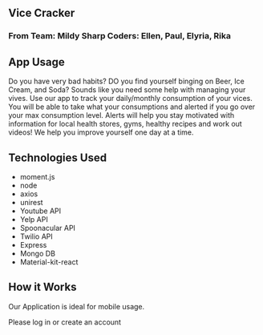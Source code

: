 ## Vice Cracker
### From Team: Mildy Sharp Coders: Ellen, Paul, Elyria, Rika

## App Usage
Do you have very bad habits? DO you find yourself binging on Beer, Ice Cream, and Soda? Sounds like you need some help with managing your vives. Use our app to track your daily/monthly consumption of your vices. You will be able to take what your consumptions and alerted if you go over your max consumption level. Alerts will help you stay motivated with information for local health stores, gyms, healthy recipes and work out videos! We help you improve yourself one day at a time.

## Technologies Used
- moment.js
- node
- axios
- unirest
- Youtube API
- Yelp API
- Spoonacular API
- Twilio API
- Express
- Mongo DB
- Material-kit-react

## How it Works
Our Application is ideal for mobile usage. 

Please log in or create an account

